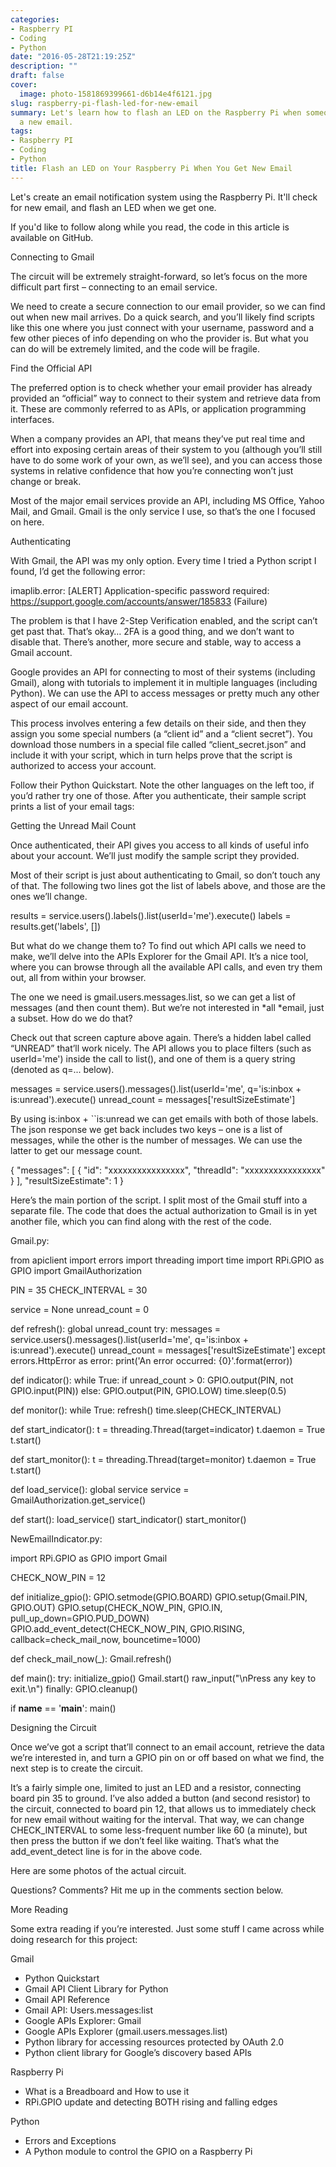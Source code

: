 ```yaml
---
categories:
- Raspberry PI
- Coding
- Python
date: "2016-05-28T21:19:25Z"
description: ""
draft: false
cover:
  image: photo-1581869399661-d6b14e4f6121.jpg
slug: raspberry-pi-flash-led-for-new-email
summary: Let's learn how to flash an LED on the Raspberry Pi when someone sends us
  a new email.
tags:
- Raspberry PI
- Coding
- Python
title: Flash an LED on Your Raspberry Pi When You Get New Email
---
```



Let's create an email notification system using the Raspberry Pi. It'll check for new email, and flash an LED when we get one.



If you'd like to follow along while you read, the code in this article is available on GitHub.




Connecting to Gmail

The circuit will be extremely straight-forward, so let’s focus on the more difficult part first – connecting to an email service.

We need to create a secure connection to our email provider, so we can find out when new mail arrives. Do a quick search, and you’ll likely find scripts like this one where you just connect with your username, password and a few other pieces of info depending on who the provider is. But what you can do will be extremely limited, and the code will be fragile.


Find the Official API

The preferred option is to check whether your email provider has already provided an “official” way to connect to their system and retrieve data from it. These are commonly referred to as APIs, or application programming interfaces.

When a company provides an API, that means they’ve put real time and effort into exposing certain areas of their system to you (although you’ll still have to do some work of your own, as we’ll see), and you can access those systems in relative confidence that how you’re connecting won’t just change or break.

Most of the major email services provide an API, including MS Office, Yahoo Mail, and Gmail. Gmail is the only service I use, so that’s the one I focused on here.


Authenticating

With Gmail, the API was my only option. Every time I tried a Python script I found, I’d get the following error:

imaplib.error: [ALERT] Application-specific password required: https://support.google.com/accounts/answer/185833 (Failure)

The problem is that I have 2-Step Verification enabled, and the script can’t get past that. That’s okay… 2FA is a good thing, and we don’t want to disable that. There’s another, more secure and stable, way to access a Gmail account.

Google provides an API for connecting to most of their systems (including Gmail), along with tutorials to implement it in multiple languages (including Python). We can use the API to access messages or pretty much any other aspect of our email account.

This process involves entering a few details on their side, and then they assign you some special numbers (a “client id” and a “client secret”). You download those numbers in a special file called “client_secret.json” and include it with your script, which in turn helps prove that the script is authorized to access your account.

Follow their Python Quickstart. Note the other languages on the left too, if you’d rather try one of those. After you authenticate, their sample script prints a list of your email tags:


Getting the Unread Mail Count

Once authenticated, their API gives you access to all kinds of useful info about your account. We’ll just modify the sample script they provided.

Most of their script is just about authenticating to Gmail, so don’t touch any of that. The following two lines got the list of labels above, and those are the ones we’ll change.

results = service.users().labels().list(userId='me').execute() 
labels = results.get('labels', [])

But what do we change them to? To find out which API calls we need to make, we’ll delve into the APIs Explorer for the Gmail API. It’s a nice tool, where you can browse through all the available API calls, and even try them out, all from within your browser.

The one we need is gmail.users.messages.list, so we can get a list of messages (and then count them). But we’re not interested in *all *email, just a subset. How do we do that?

Check out that screen capture above again. There’s a hidden label called “UNREAD” that’ll work nicely. The API allows you to place filters (such as userId='me') inside the call to list(), and one of them is a query string (denoted as q=... below).

messages = service.users().messages().list(userId='me', q='is:inbox + is:unread').execute()
unread_count = messages['resultSizeEstimate']

By using is:inbox + ``is:unread we can get emails with both of those labels. The json response we get back includes two keys – one is a list of messages, while the other is the number of messages. We can use the latter to get our message count.

{
 "messages": [
  {
   "id": "xxxxxxxxxxxxxxxx",
   "threadId": "xxxxxxxxxxxxxxxx"
  }
 ],
 "resultSizeEstimate": 1
}

Here’s the main portion of the script. I split most of the Gmail stuff into a separate file. The code that does the actual authorization to Gmail is in yet another file, which you can find along with the rest of the code.

Gmail.py:

from apiclient import errors
import threading
import time
import RPi.GPIO as GPIO
import GmailAuthorization
 
PIN = 35
CHECK_INTERVAL = 30
 
service = None
unread_count = 0
 
 
def refresh():
    global unread_count
    try:
        messages = service.users().messages().list(userId='me', q='is:inbox + is:unread').execute()
        unread_count = messages['resultSizeEstimate']
    except errors.HttpError as error:
        print('An error occurred: {0}'.format(error))
 
 
def indicator():
    while True:
        if unread_count > 0:
            GPIO.output(PIN, not GPIO.input(PIN))
        else:
            GPIO.output(PIN, GPIO.LOW)
        time.sleep(0.5)
 
 
def monitor():
    while True:
        refresh()
        time.sleep(CHECK_INTERVAL)
 
 
def start_indicator():
    t = threading.Thread(target=indicator)
    t.daemon = True
    t.start()
 
 
def start_monitor():
    t = threading.Thread(target=monitor)
    t.daemon = True
    t.start()
 
 
def load_service():
    global service
    service = GmailAuthorization.get_service()
 
 
def start():
    load_service()
    start_indicator()
    start_monitor()

NewEmailIndicator.py:

import RPi.GPIO as GPIO
import Gmail
 
CHECK_NOW_PIN = 12
 
 
def initialize_gpio():
    GPIO.setmode(GPIO.BOARD)
    GPIO.setup(Gmail.PIN, GPIO.OUT)
    GPIO.setup(CHECK_NOW_PIN, GPIO.IN, pull_up_down=GPIO.PUD_DOWN)
    GPIO.add_event_detect(CHECK_NOW_PIN, GPIO.RISING, callback=check_mail_now, bouncetime=1000)
 
 
def check_mail_now(_):
    Gmail.refresh()
 
 
def main():
    try:
        initialize_gpio()
        Gmail.start()
        raw_input("\nPress any key to exit.\n")
    finally:
        GPIO.cleanup()
 
 
if __name__ == '__main__':
    main()


Designing the Circuit

Once we’ve got a script that’ll connect to an email account, retrieve the data we’re interested in, and turn a GPIO pin on or off based on what we find, the next step is to create the circuit.

It’s a fairly simple one, limited to just an LED and a resistor, connecting board pin 35 to ground. I’ve also added a button (and second resistor) to the circuit, connected to board pin 12, that allows us to immediately check for new email without waiting for the interval. That way, we can change CHECK_INTERVAL to some less-frequent number like 60 (a minute), but then press the button if we don’t feel like waiting. That’s what the add_event_detect line is for in the above code.

Here are some photos of the actual circuit.

Questions? Comments? Hit me up in the comments section below.


More Reading

Some extra reading if you’re interested. Just some stuff I came across while doing research for this project:

Gmail

 * Python Quickstart
 * Gmail API Client Library for Python
 * Gmail API Reference
 * Gmail API: Users.messages:list
 * Google APIs Explorer: Gmail
 * Google APIs Explorer (gmail.users.messages.list)
 * Python library for accessing resources protected by OAuth 2.0
 * Python client library for Google’s discovery based APIs

Raspberry Pi

 * What is a Breadboard and How to use it
 * RPi.GPIO update and detecting BOTH rising and falling edges

Python

 * Errors and Exceptions
 * A Python module to control the GPIO on a Raspberry Pi
